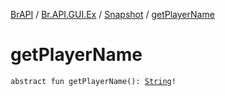 [BrAPI](../../index.md) / [Br.API.GUI.Ex](../index.md) / [Snapshot](index.md) / [getPlayerName](./get-player-name.md)

# getPlayerName

`abstract fun getPlayerName(): `[`String`](https://kotlinlang.org/api/latest/jvm/stdlib/kotlin/-string/index.html)`!`